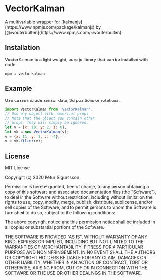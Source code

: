 # VectorKalman

<p> 
A multivariable wrapper for [kalmanjs](https://www.npmjs.com/package/kalmanjs) by <br> 
[@wouterbulten](https://www.npmjs.com/~wouterbulten).
</p>

## Installation

<p> 
VectorKalman is a light weight, pure js library that can be installed with node.
</p>

```
npm i vectorkalman
```

## Example

<p>
Use cases include sensor data, 3d positions
or rotations.
</p>

```javascript
import VectorKalman from 'VectorKalman';
// Use any object with numerical props
// Note that the object can contain other
// props. They will simply be ignored.
let v = {x: 10, y: 2, z: 0};
let vk = new VectorKalman(v);
v = {x: 11, y: 1, z: -4};
v = vk.filter(v);
```


## License
<p> 
MIT License

Copyright (c) 2020 Pétur Sigurðsson

Permission is hereby granted, free of charge, to any person obtaining a copy of this software and associated documentation files (the "Software"), to deal in the Software without restriction, including without limitation the rights to use, copy, modify, merge, publish, distribute, sublicense, and/or sell copies of the Software, and to permit persons to whom the Software is furnished to do so, subject to the following conditions:

The above copyright notice and this permission notice shall be included in all copies or substantial portions of the Software.

THE SOFTWARE IS PROVIDED "AS IS", WITHOUT WARRANTY OF ANY KIND, EXPRESS OR IMPLIED, INCLUDING BUT NOT LIMITED TO THE WARRANTIES OF MERCHANTABILITY, FITNESS FOR A PARTICULAR PURPOSE AND NONINFRINGEMENT. IN NO EVENT SHALL THE AUTHORS OR COPYRIGHT HOLDERS BE LIABLE FOR ANY CLAIM, DAMAGES OR OTHER LIABILITY, WHETHER IN AN ACTION OF CONTRACT, TORT OR OTHERWISE, ARISING FROM, OUT OF OR IN CONNECTION WITH THE SOFTWARE OR THE USE OR OTHER DEALINGS IN THE SOFTWARE. 

</p>
